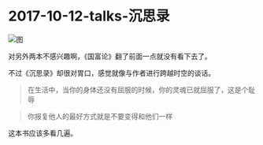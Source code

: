 


# 2017-10-12-talks-沉思录

![图](http://image.linxingyang.net/image/note/2017-10-12-talks/csl.jpg)


对另外两本不感兴趣啊，《国富论》翻了前面一点就没有看下去了。

不过《沉思录》却很对胃口，感觉就像与作者进行跨越时空的谈话。

> 在生活中，当你的身体还没有屈服的时候，你的灵魂已就屈服了，这是个耻辱

> 你报复他人的最好方式就是不要变得和他们一样

这本书应该多看几遍。